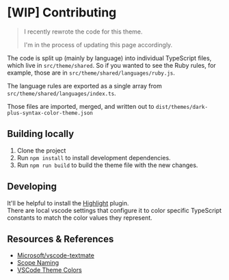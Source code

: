 # [WIP] Contributing

> I recently rewrote the code for this theme.
>
> I'm in the process of updating this page accordingly.

The code is split up (mainly by language) into individual TypeScript files, which live in `src/theme/shared`.
So if you wanted to see the Ruby rules, for example, those are in `src/theme/shared/languages/ruby.js`.

The language rules are exported as a single array from `src/theme/shared/languages/index.ts`.

Those files are imported, merged, and written out to `dist/themes/dark-plus-syntax-color-theme.json`

## Building locally

1. Clone the project
2. Run `npm install` to install development dependencies.
3. Run `npm run build` to build the theme file with the new changes.

## Developing

It'll be helpful to install the [Highlight](https://github.com/fabiospampinato/vscode-highlight) plugin. \
There are local vscode settings that configure it to color specific TypeScript constants to match the color values they represent.


## Resources & References

- [Microsoft/vscode-textmate](https://github.com/Microsoft/vscode-textmate)
- [Scope Naming](https://www.sublimetext.com/docs/3/scope_naming.html)
- [VSCode Theme Colors](https://code.visualstudio.com/api/references/theme-color)

